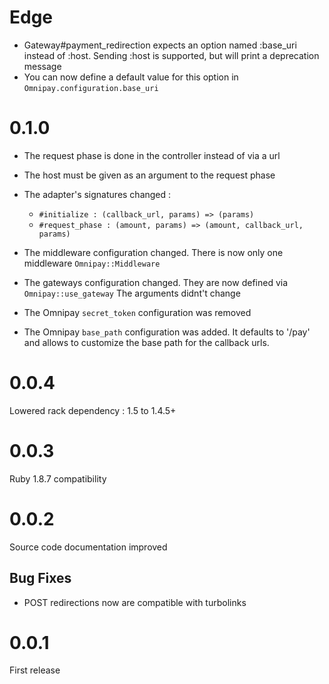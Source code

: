# Edge
* Gateway#payment_redirection expects an option named :base_uri instead of :host. Sending :host is supported, but will print a deprecation message
* You can now define a default value for this option in `Omnipay.configuration.base_uri`

# 0.1.0

* The request phase is done in the controller instead of via a url
* The host must be given as an argument to the request phase
* The adapter's signatures changed :
  * `#initialize : (callback_url, params) => (params)`
  * `#request_phase : (amount, params) => (amount, callback_url, params)`

* The middleware configuration changed. There is now only one middleware `Omnipay::Middleware`
* The gateways configuration changed. They are now defined via `Omnipay::use_gateway` The arguments didnt't change
* The Omnipay `secret_token` configuration was removed
* The Omnipay `base_path` configuration was added. It defaults to '/pay' and allows to customize the base path for the callback urls.


# 0.0.4

Lowered rack dependency : 1.5 to 1.4.5+


# 0.0.3

Ruby 1.8.7 compatibility


# 0.0.2

Source code documentation improved

## Bug Fixes
* POST redirections now are compatible with turbolinks


# 0.0.1

First release